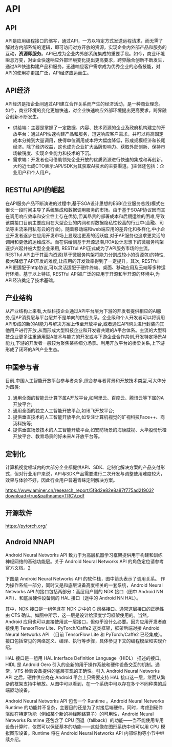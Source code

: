 # API

## API

API是应用编程接口的缩写，通过API，一方以特定方式发送远程请求，而无需了解对方内部系统的逻辑，即可访问对方开放的资源，实现企业内外部产品和服务的互动，**资源即服务**。API已成为企业内外部系统集成的重要手段。如今，商业环境瞬息万变，对企业快速响应外部环境变化提出更高要求，跨界融合创新不断发生，通过API快速构建产品和服务，迅速响应客户需求成为优秀企业的必备技能，对API的使用亦更加广泛，API经济应运而生。

## API经济

API经济是指企业间通过API建立合作关系而产生的经济活动，是一种商业理念。如今，商业环境的变化更加快速，对企业快速响应外部环境提出更高要求，跨界融合创新不断发生。

- 供给端：主要是掌握了一定数据、内容、技术资源的企业及政府机构建立的开放平台：通过API快速构建产品和服务，迅速响应客户需求，并可以将高固定成本分摊到大量调用，使得单位调用成本将大幅度降低，形成规模经济和长尾经济。除了经济收益，这也成为企业扩大品牌影响力、获取外部创新、保持市场敏锐度、实现企业能力和技术的下沉。
- 需求端：开发者也可借助领先企业开放的优质资源进行快速的集成和再创新。大约近七成CTO表示:API/SDK为其获取AI技术的主要渠道。[1]主体还包括：企业用户和个人用户。

## RESTful API的崛起

在API服务产品不断演进的过程中,基于SOA设计思想的ESB(企业服务总线)模式在很长一段时间主导了系统集成和数据调用服务的市场。由于基于SOAP协议因而其在调用响应效率和安全性上存在优势,但其昂贵的部署成本和后期运维的困难,导致该类接口目前主要应用在大型企业的内网和对数据隐私性较高的行业中(金融、司法等主流采用私有云的行业)。随着移动端和web端应用的差异化和多样化,中小企业开发者逐步在应用开发市场上显现岀更髙的活跃度,对于AP服务也追求更灵活的调用和更低的运维成本。而在供给侧基于开源思潮,ROA设计思想下的微服务构架逐步兴起并被大型企业采用, RESTful API正式成为了API服务市场的主流。 RESTful APl由于其面向资源(基于微服务构架将能力分割成较小的资源包)的特性,极大降低了API开发的难度,让应用的开发效率得到了一定提升。其次, RESTful API更适配于http协议,可以灵活适配于硬件终端、桌面、移动应用及云端等多种运行环境。基于以上特征, RESTful API被广泛的应用于开源和半开源的环境中,为API经济奠定了技术基础。

## 产业结构

从产业结构上来看,大型科技企业通过API平台层为下游的开发者提供相应的AI服务,但AP消费层与平台层并不是单向的供应关系。企业级和个人开发者可以将调用API形成的新的AI能力与解决方案上传至开放平台,或者通过API网关进行封装向其他用户进行开放,从而形成大型科技企业和开发者共建的A平台体系。主流的大型科技企业更多注重通用型A技术与能力的开发或与下游企业合作共创,开发特定场景AI能力,下游的开发者一般较为聚焦某些细分场景。利用开放平台的桥梁关系,上下游形成了闭环的API产业生态。

## 中国参与者

目前,中国人工智能开放平台参与者众多,综合参与者背景和开放技术类型,可大体分为四类:

1. 通用全面的智能云计算下属A开放平台,如阿里云、百度云、腾讯云等下属的A开放平台;
1. 通用全面的独立人工智能开放平台,如讯飞开放平台;
1. 提供垂直技术的人工智能开放平台,如专注计算机视觉的旷视科技Face++、商汤科技等;
1. 提供垂直场景技术的人工智能开放平台,如安防场景的海康威视、大华股份乐橙开放平台、教育场景的好未来AI开放平台等。

## 定制化

计算机视觉领域内的大部分企业都提供API、SDK、定制化解决方案的产品交付形式，但对行业用户来说，API与SDK产品需要进行二次开发与调整使用难度较大，效果与体验不好，因此行业用户普遍青睐定制解决方案。

https://www.aminer.cn/research_report/5f8d2e82e8a87f775ad21903?download=true&pathname=TRCV.pdf
## 开源软件

https://pytorch.org/

## Android NNAPI

Android Neural Networks API 致力于为高层机器学习框架提供用于构建和训练神经网络的基础功能层。关于 Android Neural Networks API 的角色定位请参考官方文档。[2]

下图是 Android Neural Networks API 的软件栈，图中箭头表示了调用关系。 作为操作系统一部分，同时又是和底层设备高度相关的一套系统，Android Neural Networks API 的接口包括两部分：高层用户侧的 NDK 接口（图中 Android NN API）、和底层硬件设备侧的 HAL 接口（途中的 Android NN HAL）。

其中，NDK 接口是一组包含在 NDK 之中的 C 风格接口。通常这层接口的正确性由 CTS 确认。如图中所示，这一层是设计给深度学习框架使用的。当然，Android 应用也可以直接使用这一层接口，但似乎没什么必要。因为应用开发者直接使用 TensorFlow Lite、PyTorch/Caffe2 这类框架，框架后端对接 Android Neural Networks API （目前 TensorFlow Lite 和 PyTorch/Caffe2 已经集成）。接口包括常见的网络定义、编译、执行等步骤，具体参见下文的编程模型和实现介绍。

HAL 接口是一组用 HAL Interface Definition Language（HIDL） 描述的接口。HIDL 是 Android Oero 引入的全新的用于操作系统和硬件设备交互的机制。通常，VTS 检验设备提供的底层实现的正确性。引入 Android Neural Networks API 之后，硬件供应商在 Android 平台上只需要支持 HAL 接口这一层，继而从繁杂的框架支持中解放。从图中可以看到，在一个系统中可以存在多个不同种类的后端驱动设备。

Android Neural Networks API 包含一个 Runtime 。Android Neural Networks Runtime 的功能并不复杂，主要目的还是为了对接后端硬件。同时，考虑到硬件驱动在特定功能（例如某个新的神经网络算子）的可用性，Android Neural Networks Runtime 还包含了 CPU 回退（fallback）的功能——当不能使用专用设备计算时，依然可以保证基本的功能——这就像在图形系统中也可以用 CPU 模拟图形设备。Runtime 将在 Android Neural Networks API 内部结构等小节中继续介绍。


[1]: https://www.sgpjbg.com/baogao/21424.html
[2]: https://jackwish.net/2018/on-android-nnapi.html
